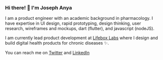 ### Hi there! 👋 I'm Joseph Anya

I am a product engineer with an academic background in pharmacology. I have expertise in UI design, rapid prototyping, design thinking, user research, wireframes and mockups, dart (flutter), and javascript (nodeJS). 

I am currently lead product development at [Lifebox Labs](https://lifebox.ng) where I design and build digital health products for chronic diseases ✨.

You can reach me on [Twitter](https://twitter.com/josephanyaa) and [LinkedIn](https://linkedin.com/in/joseph-anya)
